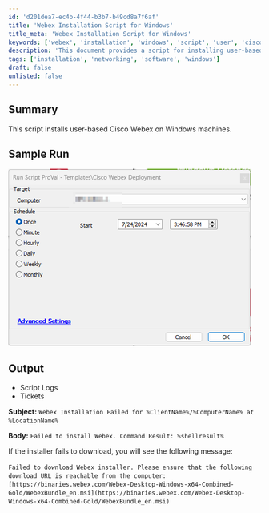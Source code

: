 ```yaml
---
id: 'd201dea7-ec4b-4f44-b3b7-b49cd8a7f6af'
title: 'Webex Installation Script for Windows'
title_meta: 'Webex Installation Script for Windows'
keywords: ['webex', 'installation', 'windows', 'script', 'user', 'cisco']
description: 'This document provides a script for installing user-based Cisco Webex on Windows machines, including sample runs, output logs, and error handling for installation failures.'
tags: ['installation', 'networking', 'software', 'windows']
draft: false
unlisted: false
---
```


## Summary

This script installs user-based Cisco Webex on Windows machines.

## Sample Run

![Sample Run](../../../static/img/CWM---Automate---Software-Install---Cisco-Webex-Deployment/image_1.png)

## Output

- Script Logs
- Tickets

**Subject:** `Webex Installation Failed for %ClientName%/%ComputerName% at %LocationName%`

**Body:** `Failed to install Webex. Command Result: %shellresult%`

If the installer fails to download, you will see the following message:

`Failed to download Webex installer. Please ensure that the following download URL is reachable from the computer: [https://binaries.webex.com/Webex-Desktop-Windows-x64-Combined-Gold/WebexBundle_en.msi](https://binaries.webex.com/Webex-Desktop-Windows-x64-Combined-Gold/WebexBundle_en.msi)`

